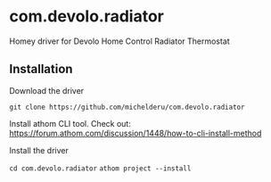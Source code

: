 # com.devolo.radiator
Homey driver for Devolo Home Control Radiator Thermostat

## Installation
Download the driver

`git clone https://github.com/michelderu/com.devolo.radiator`

Install athom CLI tool. Check out: https://forum.athom.com/discussion/1448/how-to-cli-install-method

Install the driver

`cd com.devolo.radiator`
`athom project --install`